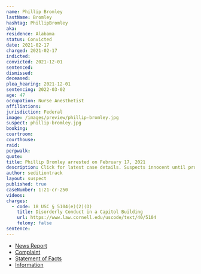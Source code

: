 ```yaml
---
name: Phillip Bromley
lastName: Bromley
hashtag: PhillipBromley
aka:
residence: Alabama
status: Convicted
date: 2021-02-17
charged: 2021-02-17
indicted:
convicted: 2021-12-01
sentenced:
dismissed:
deceased:
plea_hearing: 2021-12-01
sentencing: 2022-03-02
age: 47
occupation: Nurse Anesthetist
affiliations:
jurisdiction: Federal
image: /images/preview/phillip-bromley.jpg
suspect: phillip-bromley.jpg
booking:
courtroom:
courthouse:
raid:
perpwalk:
quote:
title: Phillip Bromley arrested on February 17, 2021
description: Click for latest case details. Suspects innocent until proven guilty.
author: seditiontrack
layout: suspect
published: true
caseNumber: 1:21-cr-250
videos:
charges:
  - code: 18 USC § 5104(e)(2)(D)
    title: Disorderly Conduct in a Capitol Building
    url: https://www.law.cornell.edu/uscode/text/40/5104
    felony: false
sentence:
---
```


- [News Report](https://www.al.com/news/2021/02/alabama-medical-worker-arrested-in-dc-riot-witnessed-ashli-babbitts-fatal-shooting.html)
- [Complaint](https://extremism.gwu.edu/sites/g/files/zaxdzs2191/f/Phillip%20Andrew%20Bromley%20Criminal%20Complaint.pdf)
- [Statement of Facts](https://www.justice.gov/usao-dc/case-multi-defendant/file/1371306/download)
- [Information](https://www.justice.gov/usao-dc/case-multi-defendant/file/1382341/download)
